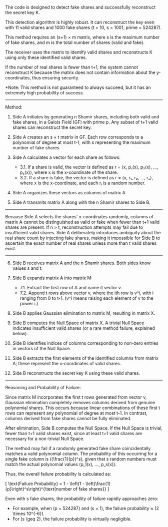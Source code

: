 The code is designed to detect fake shares and successfully reconstruct the secret key K.

This detection algorithm is highly robust. It can reconstruct the key even with 11 valid shares and 1000 fake shares (t = 10, s = 1001, prime = 524287).

This method requires an (s+1) × m matrix, where s is the maximum number of fake shares, and m is the total number of shares (valid and fake).

The receiver uses the matrix to identify valid shares and reconstructs K using only these identified valid shares.

If the number of real shares is fewer than t+1, the system cannot reconstruct K because the matrix does not contain information about the y-coordinates, thus ensuring security.

*Note: This method is not guaranteed to always succeed, but it has an extremely high probability of success.

---

Method:

1. Side A initiates by generating n Shamir shares, including both valid and fake shares, in a Galois Field (GF) with prime p. Any subset of t+1 valid shares can reconstruct the secret key.

2. Side A creates an s × t matrix in GF. Each row corresponds to a polynomial of degree at most t-1, with s representing the maximum number of fake shares.

3. Side A calculates a vector for each share as follows:
   - 3.1. If a share is valid, the vector is defined as r = ⟨x, p₁(x), p₂(x), …, pₛ(x)⟩, where x is the x-coordinate of the share.
   - 3.2. If a share is fake, the vector is defined as r = ⟨x, r₁, r₂, …, rₛ⟩, where x is the x-coordinate, and each rᵢ is a random number.

4. Side A organizes these vectors as columns of matrix A.

5. Side A transmits matrix A along with the n Shamir shares to Side B.

---

Because Side A selects the shares' x-coordinates randomly, columns of matrix A cannot be distinguished as valid or fake when fewer than t+1 valid shares are present. If n > t, reconstruction attempts may fail due to insufficient valid shares. Side A deliberately introduces ambiguity about the real share count by injecting fake shares, making it impossible for Side B to ascertain the exact number of real shares unless more than t valid shares exist.

---

6. Side B receives matrix A and the n Shamir shares. Both sides know values s and t.

7. Side B expands matrix A into matrix M:
   - 7.1. Extract the first row of A and name it vector v.
   - 7.2. Append t rows above vector v, where the ith row is v^i, with i ranging from 0 to t-1. (v^i means raising each element of v to the power i.)

8. Side B applies Gaussian elimination to matrix M, resulting in matrix X.

9. Side B computes the Null Space of matrix X. A trivial Null Space indicates insufficient valid shares (or a rare method failure, explained below).

10. Side B identifies indices of columns corresponding to non-zero entries in vectors of the Null Space.

11. Side B extracts the first elements of the identified columns from matrix A; these represent the x-coordinates of valid shares.

12. Side B reconstructs the secret key K using these valid shares.

---

Reasoning and Probability of Failure:

Since matrix M incorporates the first t rows generated from vector v, Gaussian elimination completely removes columns derived from genuine polynomial shares. This occurs because linear combinations of these first t rows can represent any polynomial of degree at most t-1. In contrast, columns derived from fake shares cannot be fully eliminated.

After elimination, Side B computes the Null Space. If the Null Space is trivial, fewer than t+1 valid shares exist, since at least t+1 valid shares are necessary for a non-trivial Null Space.

The method may fail if a randomly generated fake share coincidentally matches a valid polynomial column. The probability of this occurring for a single fake column is \((\frac{1}{p})^s\), given that s random numbers must match the actual polynomial values \(p_1(x), ..., p_s(x)\).

Thus, the overall failure probability is calculated as:

\[
\text{Failure Probability} = 1 - \left(1 - \left(\frac{1}{p}\right)^s\right)^{\text{number of fake shares}}
\]

Even with s fake shares, the probability of failure rapidly approaches zero:
- For example, when \(p = 524287\) and \(s = 1\), the failure probability ≈ \(2 \times 10^{-6}\).
- For \(s \geq 2\), the failure probability is virtually negligible.

